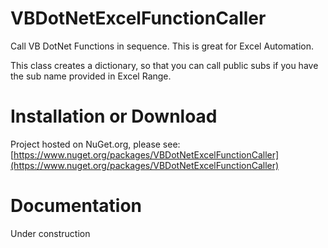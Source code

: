 # VBDotNetExcelFunctionCaller
Call VB DotNet Functions in sequence. This is great for Excel Automation.

This class creates a dictionary, so that you can call public subs if you have the sub name provided in Excel Range.

# Installation or Download
Project hosted on NuGet.org, please see:
[https://www.nuget.org/packages/VBDotNetExcelFunctionCaller](https://www.nuget.org/packages/VBDotNetExcelFunctionCaller)

# Documentation
Under construction
